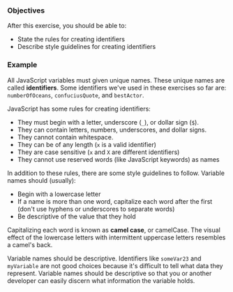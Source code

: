 <!--{ ids:[136], language:'JavaScript', type:'workshop', order: 10, name:'Identifiers', description:'Identifiers are unique names' }-->

### Objectives

After this exercise, you should be able to:

- State the rules for creating identifiers
- Describe style guidelines for creating identifiers

### Example

All JavaScript variables must given unique names. These unique names are called __identifiers__. Some identifiers we've used in these exercises so far are: `numberOfOceans`, `confuciusQuote`, and `bestActor`.

JavaScript has some rules for creating identifiers:

- They must begin with a letter, underscore (`_`), or dollar sign (`$`).
- They can contain letters, numbers, underscores, and dollar signs.
- They cannot contain whitespace.
- They can be of any length (`x` is a valid identifier)
- They are case sensitive (`x` and `X` are different identifiers)
- They cannot use reserved words (like JavaScript keywords) as names

In addition to these rules, there are some style guidelines to follow. Variable names should (usually):

- Begin with a lowercase letter
- If a name is more than one word, capitalize each word after the first (don't use hyphens or underscores to separate words)
- Be descriptive of the value that they hold

Capitalizing each word is known as __camel case__, or camelCase. The visual effect of the lowercase letters with intermittent uppercase letters resembles a camel's back.

Variable names should be descriptive. Identifiers like `someVar23` and `myVariable` are not good choices because it's difficult to tell what data they represent. Variable names should be descriptive so that you or another developer can easily discern what information the variable holds.
